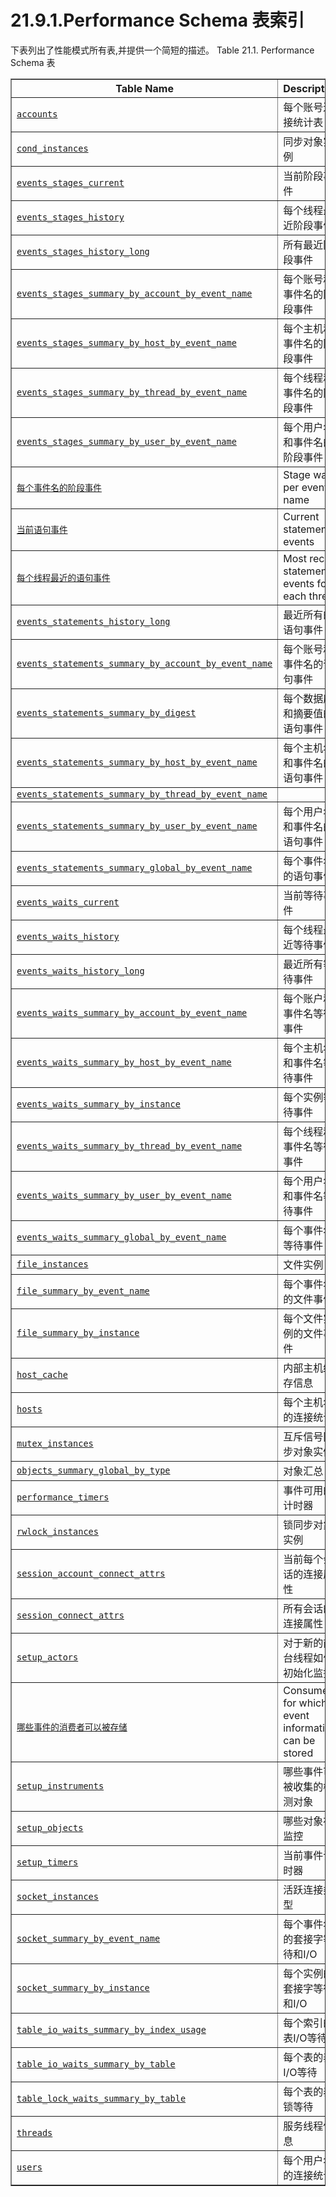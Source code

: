 # 21.9.1.Performance Schema 表索引

下表列出了性能模式所有表,并提供一个简短的描述。
Table 21.1. Performance Schema 表

<table summary="Performance Schema Tables" border="1"><colgroup><col><col></colgroup><thead><tr><th scope="col">Table Name</th><th scope="col">Description</th></tr></thead><tbody><tr><td scope="row"><a class="link" href="accounts-table.html" title="21.9.7.1. The accounts Table"><code class="literal">accounts</code></a></td><td>每个账号连接统计表</td></tr><tr><td scope="row"><a class="link" href="cond-instances-table.html" title="21.9.3.1. The cond_instances Table"><code class="literal">cond_instances</code></a></td><td>同步对象实例

</td></tr><tr><td scope="row"><a class="link" href="events-stages-current-table.html" title="21.9.5.1. The events_stages_current Table"><code class="literal">events_stages_current</code></a></td><td>当前阶段事件
</td></tr><tr><td scope="row"><a class="link" href="events-stages-history-table.html" title="21.9.5.2. The events_stages_history Table"><code class="literal">events_stages_history</code></a></td><td>每个线程最近阶段事件
</td></tr><tr><td scope="row"><a class="link" href="events-stages-history-long-table.html" title="21.9.5.3. The events_stages_history_long Table"><code class="literal">events_stages_history_long</code></a></td><td>所有最近阶段事件
</td></tr><tr><td scope="row"><a class="link" href="connection-summary-tables.html" title="21.9.9.7. Connection Summary Tables"><code class="literal">events_stages_summary_by_account_by_event_name</code></a></td><td>每个账号和事件名的阶段事件
</td></tr><tr><td scope="row"><a class="link" href="connection-summary-tables.html" title="21.9.9.7. Connection Summary Tables"><code class="literal">events_stages_summary_by_host_by_event_name</code></a></td><td>每个主机和事件名的阶段事件
</td></tr><tr><td scope="row"><a class="link" href="stage-summary-tables.html" title="21.9.9.2. Stage Summary Tables"><code class="literal">events_stages_summary_by_thread_by_event_name</code></a></td><td>每个线程和事件名的阶段事件
</td></tr><tr><td scope="row"><a class="link" href="connection-summary-tables.html" title="21.9.9.7. Connection Summary Tables"><code class="literal">events_stages_summary_by_user_by_event_name</code></a></td><td>每个用户名和事件名的阶段事件
</td></tr><tr><td scope="row"><a class="link" href="stage-summary-tables.html" title="21.9.9.2. Stage Summary Tables"><code class="literal">每个事件名的阶段事件
</code></a></td><td>Stage waits per event name</td></tr><tr><td scope="row"><a class="link" href="events-statements-current-table.html" title="21.9.6.1. The events_statements_current Table"><code class="literal">当前语句事件
</code></a></td><td>Current statement events</td></tr><tr><td scope="row"><a class="link" href="events-statements-history-table.html" title="21.9.6.2. The events_statements_history Table"><code class="literal">每个线程最近的语句事件
</code></a></td><td>Most recent statement events for each thread</td></tr><tr><td scope="row"><a class="link" href="events-statements-history-long-table.html" title="21.9.6.3. The events_statements_history_long Table"><code class="literal">events_statements_history_long</code></a></td><td>最近所有的语句事件
</td></tr><tr><td scope="row"><a class="link" href="connection-summary-tables.html" title="21.9.9.7. Connection Summary Tables"><code class="literal">events_statements_summary_by_account_by_event_name</code></a></td><td>每个账号和事件名的语句事件
</td></tr><tr><td scope="row"><a class="link" href="statement-summary-tables.html" title="21.9.9.3. Statement Summary Tables"><code class="literal">events_statements_summary_by_digest</code></a></td><td>每个数据库和摘要值的语句事件
</td></tr><tr><td scope="row"><a class="link" href="connection-summary-tables.html" title="21.9.9.7. Connection Summary Tables"><code class="literal">events_statements_summary_by_host_by_event_name</code></a></td><td>每个主机名和事件名的语句事件
</td></tr><tr><td scope="row"><a class="link" href="statement-summary-tables.html" title="21.9.9.3. Statement Summary Tables"><code class="literal">events_statements_summary_by_thread_by_event_name</code></a></td><td每个线程和事件名的语句事件
</td></tr><tr><td scope="row"><a class="link" href="connection-summary-tables.html" title="21.9.9.7. Connection Summary Tables"><code class="literal">events_statements_summary_by_user_by_event_name</code></a></td><td>每个用户名和事件名的语句事件
</td></tr><tr><td scope="row"><a class="link" href="statement-summary-tables.html" title="21.9.9.3. Statement Summary Tables"><code class="literal">events_statements_summary_global_by_event_name</code></a></td><td>每个事件名的语句事件
</td></tr><tr><td scope="row"><a class="link" href="events-waits-current-table.html" title="21.9.4.1. The events_waits_current Table"><code class="literal">events_waits_current</code></a></td><td>当前等待事件
</td></tr><tr><td scope="row"><a class="link" href="events-waits-history-table.html" title="21.9.4.2. The events_waits_history Table"><code class="literal">events_waits_history</code></a></td><td>每个线程最近等待事件
</td></tr><tr><td scope="row"><a class="link" href="events-waits-history-long-table.html" title="21.9.4.3. The events_waits_history_long Table"><code class="literal">events_waits_history_long</code></a></td><td>最近所有等待事件
</td></tr><tr><td scope="row"><a class="link" href="connection-summary-tables.html" title="21.9.9.7. Connection Summary Tables"><code class="literal">events_waits_summary_by_account_by_event_name</code></a></td><td>每个账户和事件名等待事件
</td></tr><tr><td scope="row"><a class="link" href="connection-summary-tables.html" title="21.9.9.7. Connection Summary Tables"><code class="literal">events_waits_summary_by_host_by_event_name</code></a></td><td>每个主机名和事件名等待事件
</td></tr><tr><td scope="row"><a class="link" href="event-wait-summary-tables.html" title="21.9.9.1. Event Wait Summary Tables"><code class="literal">events_waits_summary_by_instance</code></a></td><td>每个实例等待事件
</td></tr><tr><td scope="row"><a class="link" href="event-wait-summary-tables.html" title="21.9.9.1. Event Wait Summary Tables"><code class="literal">events_waits_summary_by_thread_by_event_name</code></a></td><td>每个线程和事件名等待事件
</td></tr><tr><td scope="row"><a class="link" href="connection-summary-tables.html" title="21.9.9.7. Connection Summary Tables"><code class="literal">events_waits_summary_by_user_by_event_name</code></a></td><td>每个用户名和事件名等待事件</td></tr><tr><td scope="row"><a class="link" href="event-wait-summary-tables.html" title="21.9.9.1. Event Wait Summary Tables"><code class="literal">events_waits_summary_global_by_event_name</code></a></td><td>
每个事件名等待事件</td></tr><tr><td scope="row"><a class="link" href="file-instances-table.html" title="21.9.3.2. The file_instances Table"><code class="literal">file_instances</code></a></td><td>
文件实例</td></tr><tr><td scope="row"><a class="link" href="file-summary-tables.html" title="21.9.9.5. File I/O Summary Tables"><code class="literal">file_summary_by_event_name</code></a></td><td>
每个事件名的文件事件</td></tr><tr><td scope="row"><a class="link" href="file-summary-tables.html" title="21.9.9.5. File I/O Summary Tables"><code class="literal">file_summary_by_instance</code></a></td><td>
每个文件实例的文件事件</td></tr><tr><td scope="row"><a class="link" href="host-cache-table.html" title="21.9.10.1. The host_cache Table"><code class="literal">host_cache</code></a></td><td>
内部主机缓存信息</td></tr><tr><td scope="row"><a class="link" href="hosts-table.html" title="21.9.7.2. The hosts Table"><code class="literal">hosts</code></a></td><td>
每个主机名的连接统计</td></tr><tr><td scope="row"><a class="link" href="mutex-instances-table.html" title="21.9.3.3. The mutex_instances Table"><code class="literal">mutex_instances</code></a></td><td>
互斥信号同步对象实例</td></tr><tr><td scope="row"><a class="link" href="objects-summary-global-by-type-table.html" title="21.9.9.4. Object Wait Summary Table"><code class="literal">objects_summary_global_by_type</code></a></td><td>
对象汇总</td></tr><tr><td scope="row"><a class="link" href="performance-timers-table.html" title="21.9.10.2. The performance_timers Table"><code class="literal">performance_timers</code></a></td><td>
事件可用的计时器</td></tr><tr><td scope="row"><a class="link" href="rwlock-instances-table.html" title="21.9.3.4. The rwlock_instances Table"><code class="literal">rwlock_instances</code></a></td><td>
锁同步对象实例</td></tr><tr><td scope="row"><a class="link" href="performance-schema-connection-attribute-tables.html" title="21.9.8. Performance Schema Connection Attribute Tables"><code class="literal">session_account_connect_attrs</code></a></td><td>
当前每个会话的连接属性</td></tr><tr><td scope="row"><a class="link" href="performance-schema-connection-attribute-tables.html" title="21.9.8. Performance Schema Connection Attribute Tables"><code class="literal">session_connect_attrs</code></a></td><td>
所有会话的连接属性</td></tr><tr><td scope="row"><a class="link" href="setup-actors-table.html" title="21.9.2.1. The setup_actors Table"><code class="literal">setup_actors</code></a></td><td>
对于新的前台线程如何初始化监控</td></tr><tr><td scope="row"><a class="link" href="setup-consumers-table.html" title="21.9.2.2. The setup_consumers Table"><code class="literal">
哪些事件的消费者可以被存储</code></a></td><td>Consumers for which event information can be stored</td></tr><tr><td scope="row"><a class="link" href="setup-instruments-table.html" title="21.9.2.3. The setup_instruments Table"><code class="literal">setup_instruments</code></a></td><td>
哪些事件可被收集的检测对象</td></tr><tr><td scope="row"><a class="link" href="setup-objects-table.html" title="21.9.2.4. The setup_objects Table"><code class="literal">setup_objects</code></a></td><td>
哪些对象被监控</td></tr><tr><td scope="row"><a class="link" href="setup-timers-table.html" title="21.9.2.5. The setup_timers Table"><code class="literal">setup_timers</code></a></td><td>
当前事件计时器</td></tr><tr><td scope="row"><a class="link" href="socket-instances-table.html" title="21.9.3.5. The socket_instances Table"><code class="literal">socket_instances</code></a></td><td>
活跃连接类型</td></tr><tr><td scope="row"><a class="link" href="socket-summary-tables.html" title="21.9.9.8. Socket Summary Tables"><code class="literal">socket_summary_by_event_name</code></a></td><td>
每个事件名的套接字等待和I/O</td></tr><tr><td scope="row"><a class="link" href="socket-summary-tables.html" title="21.9.9.8. Socket Summary Tables"><code class="literal">socket_summary_by_instance</code></a></td><td>
每个实例的套接字等待和I/O </td></tr><tr><td scope="row"><a class="link" href="table-waits-summary-tables.html#table-io-waits-summary-by-index-usage-table" title="21.9.9.6.2. The table_io_waits_summary_by_index_usage Table"><code class="literal">table_io_waits_summary_by_index_usage</code></a></td><td>
每个索引的表I/O等待</td></tr><tr><td scope="row"><a class="link" href="table-waits-summary-tables.html#table-io-waits-summary-by-table-table" title="21.9.9.6.1. The table_io_waits_summary_by_table Table"><code class="literal">table_io_waits_summary_by_table</code></a></td><td>
每个表的表I/O等待</td></tr><tr><td scope="row"><a class="link" href="table-waits-summary-tables.html#table-lock-waits-summary-by-table-table" title="21.9.9.6.3. The table_lock_waits_summary_by_table Table"><code class="literal">table_lock_waits_summary_by_table</code></a></td><td>
每个表的表锁等待</td></tr><tr><td scope="row"><a class="link" href="threads-table.html" title="21.9.10.3. The threads Table"><code class="literal">threads</code></a></td><td>
服务线程信息</td></tr><tr><td scope="row"><a class="link" href="users-table.html" title="21.9.7.3. The users Table"><code class="literal">users</code></a></td><td>
每个用户名的连接统计</td></tr></tbody></table>